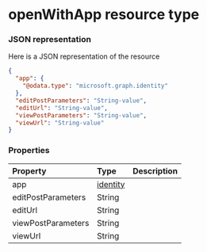 # openWithApp resource type



### JSON representation

Here is a JSON representation of the resource

<!-- {
  "blockType": "resource",
  "optionalProperties": [

  ],
  "@odata.type": "microsoft.graph.openwithapp"
}-->

```json
{
  "app": {
    "@odata.type": "microsoft.graph.identity"
  },
  "editPostParameters": "String-value",
  "editUrl": "String-value",
  "viewPostParameters": "String-value",
  "viewUrl": "String-value"
}

```
### Properties
| Property	   | Type	|Description|
|:---------------|:--------|:----------|
|app|[identity](identity.md)||
|editPostParameters|String||
|editUrl|String||
|viewPostParameters|String||
|viewUrl|String||

<!-- uuid: 9f36eb88-3852-45d4-a3fb-b2b54a85d716
2015-10-18 19:39:27 UTC -->
<!-- {
  "type": "#page.annotation",
  "description": "openWithApp resource",
  "keywords": "",
  "section": "documentation",
  "tocPath": ""
}-->